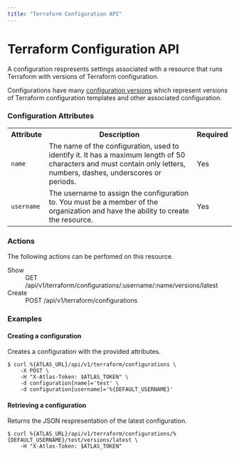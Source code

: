 ```yaml
---
title: "Terraform Configuration API"
---
```


# Terraform Configuration API

A configuration respresents settings associated with a resource that
runs Terraform with versions of Terraform configuration.

Configurations have many [configuration versions](/help/api/terraform/configuration-versions)
which represent versions of Terraform configuration templates and other associated
configuration.

### Configuration Attributes

<table>
  <tr>
    <th>Attribute</th>
    <th>Description</th>
    <th>Required</th>
  </tr>
  <tr>
    <td><code>name</code></td>
    <td>The name of the configuration, used to identify it. It
      has a maximum length of 50 characters and must contain only
      letters, numbers, dashes, underscores or periods.</td>
    <td>Yes</td>
  </tr>
  <tr>
    <td><code>username</code></td>
    <td>The username to assign the configuration to. You must be a member of the
      organization and have the ability to create the resource.</td>
    <td>Yes</td>
  </tr>
</table>

### Actions

The following actions can be perfomed on this resource.

<dl>
  <dt>Show</dt>
  <dd>GET /api/v1/terraform/configurations/:username/:name/versions/latest</dd>
  <dt>Create</dt>
  <dd>POST /api/v1/terraform/configurations</dd>
</dl>

### Examples

#### Creating a configuration

Creates a configuration with the provided attributes.

    $ curl %{ATLAS_URL}/api/v1/terraform/configurations \
        -X POST \
        -H "X-Atlas-Token: $ATLAS_TOKEN" \
        -d configuration[name]='test' \
        -d configuration[username]='%{DEFAULT_USERNAME}'

#### Retrieving a configuration

Returns the JSON respresentation of the latest configuration.

    $ curl %{ATLAS_URL}/api/v1/terraform/configurations/%{DEFAULT_USERNAME}/test/versions/latest \
        -H "X-Atlas-Token: $ATLAS_TOKEN"
